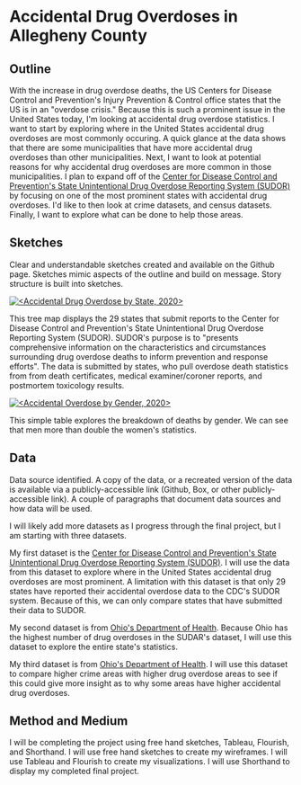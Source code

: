# Accidental Drug Overdoses in Allegheny County

## Outline
With the increase in drug overdose deaths, the US Centers for Disease Control and Prevention's Injury Prevention & Control office states that the US is in an "overdose crisis." Because this is such a prominent issue in the United States today, I'm looking at accidental drug overdose statistics. I want to start by exploring where in the United States accidental drug overdoses are most commonly occuring. A quick glance at the data shows that there are some municipalities that have more accidental drug overdoses than other municipalities. Next, I want to look at potential reasons for why accidental drug overdoses are more common in those municipalities. I plan to expand off of the [Center for Disease Control and Prevention's State Unintentional Drug Overdose Reporting System (SUDOR)](https://www.cdc.gov/drugoverdose/fatal/dashboard/index.html) by focusing on one of the most prominent states with accidental drug overdoses. I'd like to then look at crime datasets, and census datasets. Finally, I want to explore what can be done to help those areas. 

## Sketches
Clear and understandable sketches created and available on the Github page. Sketches mimic aspects of the outline and build on message. Story structure is built into sketches.

<div class='tableauPlaceholder' id='viz1669176106922' style='position: relative'><noscript><a href='#'><img alt='&lt;Accidental Drug Overdose by State, 2020&gt; ' src='https:&#47;&#47;public.tableau.com&#47;static&#47;images&#47;SU&#47;SUDORSOverdosetreemap&#47;Sheet1&#47;1_rss.png' style='border: none' /></a></noscript><object class='tableauViz'  style='display:none;'><param name='host_url' value='https%3A%2F%2Fpublic.tableau.com%2F' /> <param name='embed_code_version' value='3' /> <param name='site_root' value='' /><param name='name' value='SUDORSOverdosetreemap&#47;Sheet1' /><param name='tabs' value='no' /><param name='toolbar' value='yes' /><param name='static_image' value='https:&#47;&#47;public.tableau.com&#47;static&#47;images&#47;SU&#47;SUDORSOverdosetreemap&#47;Sheet1&#47;1.png' /> <param name='animate_transition' value='yes' /><param name='display_static_image' value='yes' /><param name='display_spinner' value='yes' /><param name='display_overlay' value='yes' /><param name='display_count' value='yes' /><param name='language' value='en-US' /><param name='filter' value='publish=yes' /></object></div>                <script type='text/javascript'>
  var divElement = document.getElementById('viz1669176106922');
  var vizElement = divElement.getElementsByTagName('object')[0];
  vizElement.style.width='100%';vizElement.style.height=(divElement.offsetWidth*0.75)+'px';
  var scriptElement = document.createElement('script');
  scriptElement.src = 'https://public.tableau.com/javascripts/api/viz_v1.js';
  vizElement.parentNode.insertBefore(scriptElement, vizElement);
</script>

This tree map displays the 29 states that submit reports to the Center for Disease Control and Prevention's State Unintentional Drug Overdose Reporting System (SUDOR). SUDOR's purpose is to "presents comprehensive information on the characteristics and circumstances surrounding drug overdose deaths to inform prevention and response efforts". The data is submitted by states, who pull overdose death statistics from from death certificates, medical examiner/coroner reports, and postmortem toxicology results. 

<div class='tableauPlaceholder' id='viz1669176560234' style='position: relative'><noscript><a href='#'><img alt='&lt;Accidental Overdose by Gender, 2020&gt; ' src='https:&#47;&#47;public.tableau.com&#47;static&#47;images&#47;SU&#47;SUDORSOverdosetreemap&#47;Sheet2&#47;1_rss.png' style='border: none' /></a></noscript><object class='tableauViz'  style='display:none;'><param name='host_url' value='https%3A%2F%2Fpublic.tableau.com%2F' /> <param name='embed_code_version' value='3' /> <param name='site_root' value='' /><param name='name' value='SUDORSOverdosetreemap&#47;Sheet2' /><param name='tabs' value='no' /><param name='toolbar' value='yes' /><param name='static_image' value='https:&#47;&#47;public.tableau.com&#47;static&#47;images&#47;SU&#47;SUDORSOverdosetreemap&#47;Sheet2&#47;1.png' /> <param name='animate_transition' value='yes' /><param name='display_static_image' value='yes' /><param name='display_spinner' value='yes' /><param name='display_overlay' value='yes' /><param name='display_count' value='yes' /><param name='language' value='en-US' /><param name='filter' value='publish=yes' /></object></div>                <script type='text/javascript'>
  var divElement = document.getElementById('viz1669176560234');
  var vizElement = divElement.getElementsByTagName('object')[0];
  vizElement.style.width='100%';vizElement.style.height=(divElement.offsetWidth*0.75)+'px';
  var scriptElement = document.createElement('script');
  scriptElement.src = 'https://public.tableau.com/javascripts/api/viz_v1.js';
  vizElement.parentNode.insertBefore(scriptElement, vizElement);
</script>

This simple table explores the breakdown of deaths by gender. We can see that men more than double the women's statistics. 



## Data
Data source identified. A copy of the data, or a recreated version of the data is available via a publicly-accessible link (Github, Box, or other publicly-accessible link). A couple of paragraphs that document data sources and how data will be used.

I will likely add more datasets as I progress through the final project, but I am starting with three datasets.

My first dataset is the [Center for Disease Control and Prevention's State Unintentional Drug Overdose Reporting System (SUDOR)](https://www.cdc.gov/drugoverdose/fatal/dashboard/index.html). I will use the data from this dataset to explore where in the United States accidental drug overdoses are most prominent. A limitation with this dataset is that only 29 states have reported their accidental overdose data to the CDC's SUDOR system. Because of this, we can only compare states that have submitted their data to SUDOR. 

My second dataset is from [Ohio's Department of Health]([https://data.pa.gov/Opioid-Related/Estimated-Drug-Overdose-Deaths-CY-2012-Current-Cou/azzc-q64m?referrer=embed](https://odh.ohio.gov/know-our-programs/violence-injury-prevention-program/media/2020+ohio+drug+overdose+report)). Because Ohio has the highest number of drug overdoses in the SUDAR's dataset, I will use this dataset to explore the entire state's statistics. 

My third dataset is from [Ohio's Department of Health](https://data.wprdc.org/dataset/uniform-crime-reporting-data). I will use this dataset to compare higher crime areas with higher drug overdose areas to see if this could give more insight as to why some areas have higher accidental drug overdoses. 

## Method and Medium
I will be completing the project using free hand sketches, Tableau, Flourish, and Shorthand. I will use free hand sketches to create my wireframes. I will use Tableau and Flourish to create my visualizations. I will use Shorthand to display my completed final project. 

